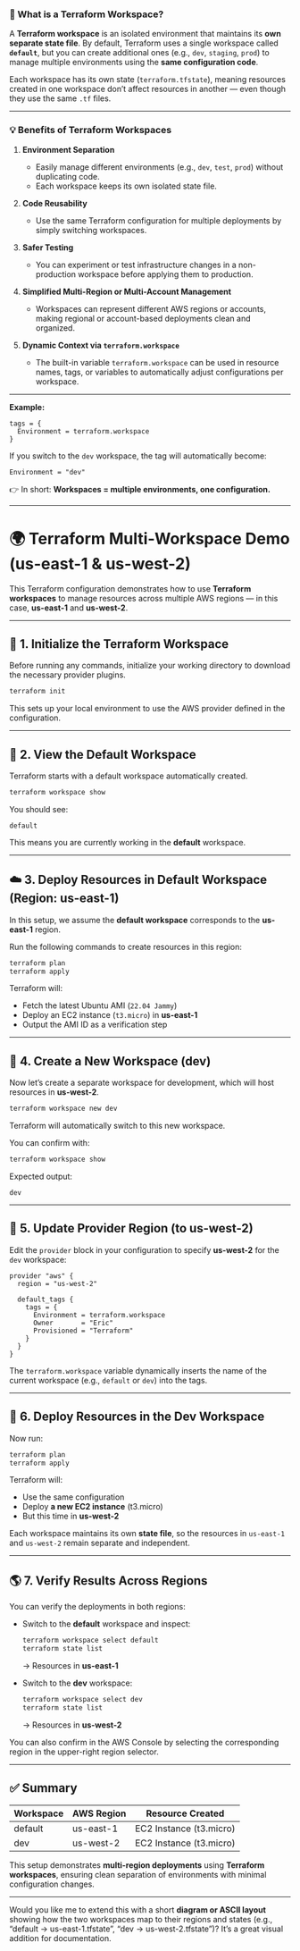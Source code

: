 ### 🧭 What is a Terraform Workspace?

A **Terraform workspace** is an isolated environment that maintains its **own separate state file**.
By default, Terraform uses a single workspace called **`default`**, but you can create additional ones (e.g., `dev`, `staging`, `prod`) to manage multiple environments using the **same configuration code**.

Each workspace has its own state (`terraform.tfstate`), meaning resources created in one workspace don’t affect resources in another — even though they use the same `.tf` files.

---

### 💡 Benefits of Terraform Workspaces

1. **Environment Separation**

   * Easily manage different environments (e.g., `dev`, `test`, `prod`) without duplicating code.
   * Each workspace keeps its own isolated state file.

2. **Code Reusability**

   * Use the same Terraform configuration for multiple deployments by simply switching workspaces.

3. **Safer Testing**

   * You can experiment or test infrastructure changes in a non-production workspace before applying them to production.

4. **Simplified Multi-Region or Multi-Account Management**

   * Workspaces can represent different AWS regions or accounts, making regional or account-based deployments clean and organized.

5. **Dynamic Context via `terraform.workspace`**

   * The built-in variable `terraform.workspace` can be used in resource names, tags, or variables to automatically adjust configurations per workspace.

---

**Example:**

```hcl
tags = {
  Environment = terraform.workspace
}
```

If you switch to the `dev` workspace, the tag will automatically become:

```
Environment = "dev"
```

👉 In short: **Workspaces = multiple environments, one configuration.**


---

# 🌍 Terraform Multi-Workspace Demo (us-east-1 & us-west-2)

This Terraform configuration demonstrates how to use **Terraform workspaces** to manage resources across multiple AWS regions — in this case, **us-east-1** and **us-west-2**.

---

## 🧱 1. Initialize the Terraform Workspace

Before running any commands, initialize your working directory to download the necessary provider plugins.

```bash
terraform init
```

This sets up your local environment to use the AWS provider defined in the configuration.

---

## 🧭 2. View the Default Workspace

Terraform starts with a default workspace automatically created.

```bash
terraform workspace show
```

You should see:

```
default
```

This means you are currently working in the **default** workspace.

---

## ☁️ 3. Deploy Resources in Default Workspace (Region: us-east-1)

In this setup, we assume the **default workspace** corresponds to the **us-east-1** region.

Run the following commands to create resources in this region:

```bash
terraform plan
terraform apply
```

Terraform will:

* Fetch the latest Ubuntu AMI (`22.04 Jammy`)
* Deploy an EC2 instance (`t3.micro`) in **us-east-1**
* Output the AMI ID as a verification step

---

## 🧪 4. Create a New Workspace (dev)

Now let’s create a separate workspace for development, which will host resources in **us-west-2**.

```bash
terraform workspace new dev
```

Terraform will automatically switch to this new workspace.

You can confirm with:

```bash
terraform workspace show
```

Expected output:

```
dev
```

---

## 🔁 5. Update Provider Region (to us-west-2)

Edit the `provider` block in your configuration to specify **us-west-2** for the `dev` workspace:

```hcl
provider "aws" {
  region = "us-west-2"

  default_tags {
    tags = {
      Environment = terraform.workspace
      Owner       = "Eric"
      Provisioned = "Terraform"
    }
  }
}
```

The `terraform.workspace` variable dynamically inserts the name of the current workspace (e.g., `default` or `dev`) into the tags.

---

## 🚀 6. Deploy Resources in the Dev Workspace

Now run:

```bash
terraform plan
terraform apply
```

Terraform will:

* Use the same configuration
* Deploy **a new EC2 instance** (t3.micro)
* But this time in **us-west-2**

Each workspace maintains its own **state file**, so the resources in `us-east-1` and `us-west-2` remain separate and independent.

---

## 🌎 7. Verify Results Across Regions

You can verify the deployments in both regions:

* Switch to the **default** workspace and inspect:

  ```bash
  terraform workspace select default
  terraform state list
  ```

  → Resources in **us-east-1**

* Switch to the **dev** workspace:

  ```bash
  terraform workspace select dev
  terraform state list
  ```

  → Resources in **us-west-2**

You can also confirm in the AWS Console by selecting the corresponding region in the upper-right region selector.

---

## ✅ Summary

| Workspace | AWS Region | Resource Created        |
| --------- | ---------- | ----------------------- |
| default   | us-east-1  | EC2 Instance (t3.micro) |
| dev       | us-west-2  | EC2 Instance (t3.micro) |

This setup demonstrates **multi-region deployments** using **Terraform workspaces**, ensuring clean separation of environments with minimal configuration changes.

---

Would you like me to extend this with a short **diagram or ASCII layout** showing how the two workspaces map to their regions and states (e.g., “default → us-east-1.tfstate”, “dev → us-west-2.tfstate”)? It’s a great visual addition for documentation.
